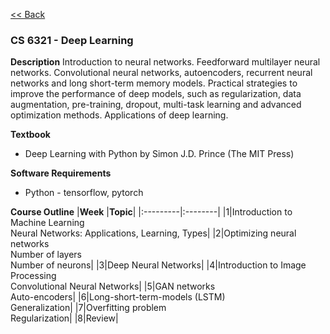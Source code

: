 [<< Back](../ReadMe.md)

### CS 6321 - Deep Learning

**Description**
Introduction to neural networks. Feedforward multilayer neural networks. Convolutional neural networks, autoencoders, recurrent neural networks and long short-term memory models. Practical strategies to improve the performance of deep models, such as regularization, data augmentation, pre-training, dropout, multi-task learning and advanced optimization methods. Applications of deep learning.

**Textbook**
- Deep Learning with Python by Simon J.D. Prince (The MIT Press)

**Software Requirements**
- Python - tensorflow, pytorch

**Course Outline**
|**Week**  |**Topic**|
|:---------|:--------|
|1|Introduction to Machine Learning<br/>Neural Networks: Applications, Learning, Types|
|2|Optimizing neural networks<br/>Number of layers<br/>Number of neurons|
|3|Deep Neural Networks|
|4|Introduction to Image Processing<br/>Convolutional Neural Networks|
|5|GAN networks<br/>Auto-encoders|
|6|Long-short-term-models (LSTM)<br/>Generalization|
|7|Overfitting problem<br/>Regularization|
|8|Review|